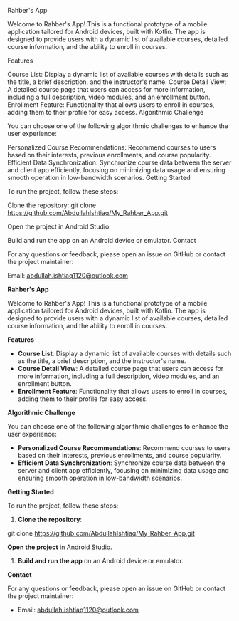 

Rahber's App

Welcome to Rahber's App! This is a functional prototype of a mobile application tailored for Android devices, built with Kotlin. The app is designed to provide users with a dynamic list of available courses, detailed course information, and the ability to enroll in courses.

Features

Course List: Display a dynamic list of available courses with details such as the title, a brief description, and the instructor's name.
Course Detail View: A detailed course page that users can access for more information, including a full description, video modules, and an enrollment button.
Enrollment Feature: Functionality that allows users to enroll in courses, adding them to their profile for easy access.
Algorithmic Challenge

You can choose one of the following algorithmic challenges to enhance the user experience:

Personalized Course Recommendations: Recommend courses to users based on their interests, previous enrollments, and course popularity.
Efficient Data Synchronization: Synchronize course data between the server and client app efficiently, focusing on minimizing data usage and ensuring smooth operation in low-bandwidth scenarios.
Getting Started

To run the project, follow these steps:

Clone the repository:
git clone https://github.com/AbdullahIshtiaq/My_Rahber_App.git

Open the project in Android Studio.

Build and run the app on an Android device or emulator.
Contact

For any questions or feedback, please open an issue on GitHub or contact the project maintainer:

Email: abdullah.ishtiaq1120@outlook.com
 

**Rahber's App**

Welcome to Rahber's App! This is a functional prototype of a mobile application tailored for Android devices, built with Kotlin. The app is designed to provide users with a dynamic list of available courses, detailed course information, and the ability to enroll in courses.

**Features**

-   **Course List**: Display a dynamic list of available courses with details such as the title, a brief description, and the instructor's name.
-   **Course Detail View**: A detailed course page that users can access for more information, including a full description, video modules, and an enrollment button.
-   **Enrollment Feature**: Functionality that allows users to enroll in courses, adding them to their profile for easy access.

**Algorithmic Challenge**

You can choose one of the following algorithmic challenges to enhance the user experience:

-   **Personalized Course Recommendations**: Recommend courses to users based on their interests, previous enrollments, and course popularity.
-   **Efficient Data Synchronization**: Synchronize course data between the server and client app efficiently, focusing on minimizing data usage and ensuring smooth operation in low-bandwidth scenarios.

**Getting Started**

To run the project, follow these steps:

1.  **Clone the repository**:

git clone <https://github.com/AbdullahIshtiaq/My_Rahber_App.git>

**Open the project** in Android Studio.

1.  **Build and run the app** on an Android device or emulator.

**Contact**

For any questions or feedback, please open an issue on GitHub or contact the project maintainer:

-   Email: abdullah.ishtiaq1120@outlook.com
